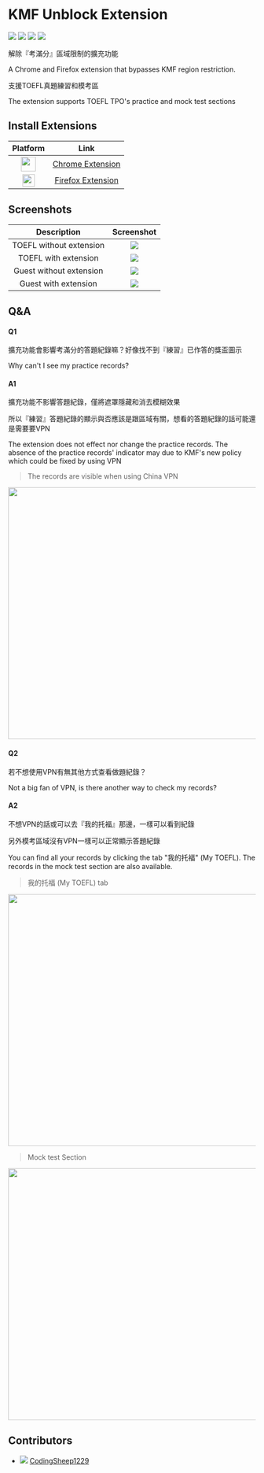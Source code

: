 # KMF Unblock Extension

[![](https://img.shields.io/chrome-web-store/users/jlbknbfjajehjmfjegefddgegipadonb?label=Chrome)](https://chrome.google.com/webstore/detail/kmf-unblock/jlbknbfjajehjmfjegefddgegipadonb) [![](https://img.shields.io/chrome-web-store/rating/jlbknbfjajehjmfjegefddgegipadonb?label=Rating)](https://chrome.google.com/webstore/detail/kmf-unblock/jlbknbfjajehjmfjegefddgegipadonb) [![](https://img.shields.io/amo/users/{24e6e3c8-3ef1-4c79-a9d6-d43f83cb5470}?color=F62336&label=Firefox)](https://addons.mozilla.org/en-GB/firefox/addon/kmf-unblock/)   [![](https://img.shields.io/amo/dw/{24e6e3c8-3ef1-4c79-a9d6-d43f83cb5470}?color=F62336&label=Downloads)](https://addons.mozilla.org/en-GB/firefox/addon/kmf-unblock/)

解除『考滿分』區域限制的擴充功能

A Chrome and Firefox extension that bypasses KMF region restriction.

支援TOEFL真題練習和模考區

The extension supports TOEFL TPO's practice and mock test sections

## Install Extensions

|Platform|Link|
|:-:|:-:|
|[<img src = "https://i.imgur.com/zv5G8Ly.png" width="30px">](https://chrome.google.com/webstore/detail/kmf-unblock/jlbknbfjajehjmfjegefddgegipadonb)| [Chrome Extension](https://chrome.google.com/webstore/detail/kmf-unblock/jlbknbfjajehjmfjegefddgegipadonb) |
|[<img src = "https://i.imgur.com/M6KOVju.png" width="25px">](https://addons.mozilla.org/en-GB/firefox/addon/kmf-unblock/)| [Firefox Extension](https://addons.mozilla.org/en-GB/firefox/addon/kmf-unblock/)|

## Screenshots

|Description|Screenshot|
|:-:|:-:|
|TOEFL without extension|![](https://i.imgur.com/dCHMA7H.png)|
|TOEFL with extension|![](https://i.imgur.com/pM1F5w8.png)|
|Guest without extension|![](https://i.imgur.com/YTtA4E4.png)|
|Guest with extension|![](https://i.imgur.com/6HWOCwb.png)|

## Q&A

#### Q1 
擴充功能會影響考滿分的答題紀錄嘛？好像找不到『練習』已作答的獎盃圖示 

Why can't I see my practice records?

#### A1
擴充功能不影響答題紀錄，僅將遮罩隱藏和消去模糊效果

所以『練習』答題紀錄的顯示與否應該是跟區域有關，想看的答題紀錄的話可能還是需要要VPN

The extension does not effect nor change the practice records. The absence of the practice records' indicator may due to KMF's new policy which could be fixed by using VPN 

> The records are visible when using China VPN

<img src = "https://i.imgur.com/5b1nn5k.png" width="512px">


#### Q2
若不想使用VPN有無其他方式查看做題紀錄？

Not a big fan of VPN, is there another way to check my records?

#### A2

不想VPN的話或可以去『我的托福』那邊，一樣可以看到紀錄

另外模考區域沒有VPN一樣可以正常顯示答題紀錄

You can find all your records by clicking the tab "我的托福" (My TOEFL). The records in the mock test section are also available.

> 我的托福 (My TOEFL) tab

<img src = "https://i.imgur.com/EZ0bN5Z.png" width="512px">

> Mock test Section

<img src = "https://i.imgur.com/MMqHCmG.png " width="512px">

## Contributors

* ![](https://avatars.githubusercontent.com/u/24900532?s=25) [CodingSheep1229](https://github.com/CodingSheep1229)
